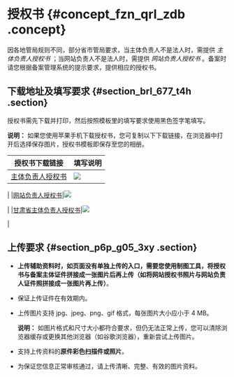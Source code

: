 # 授权书 {#concept_fzn_qrl_zdb .concept}

因各地管局规则不同，部分省市管局要求，当主体负责人不是法人时，需提供 *主体负责人授权书* ；当网站负责人不是法人时，需提供 *网站负责人授权书* 。备案时请您根据备案管理系统的提示要求，提供相应的授权书。

## 下载地址及填写要求 {#section_brl_677_t4h .section}

授权书需先下载并打印，然后按照模板里的填写要求使用黑色签字笔填写。

**说明：** 如果您使用苹果手机下载授权书，您可复制以下下载链接，在浏览器中打开后选择保存图片，授权书模板即保存至您的相册。

|授权书下载链接|填写说明|
|-------|----|
|[主体负责人授权书](http://docs-aliyun.cn-hangzhou.oss.aliyun-inc.com/assets/attach/128399/cn_zh/1564971347717/%E4%B8%BB%E4%BD%93%E6%8E%88%E6%9D%83%E6%A8%A1%E7%89%881240-1754.png)|![](http://static-aliyun-doc.oss-cn-hangzhou.aliyuncs.com/assets/img/14206/156619448056008_zh-CN.png)

|
|[网站负责人授权书](http://docs-aliyun.cn-hangzhou.oss.aliyun-inc.com/assets/attach/128399/cn_zh/1564971621264/%E7%BD%91%E7%AB%99%E6%8E%88%E6%9D%83%E6%A8%A1%E7%89%881240-1754.png)|![](http://static-aliyun-doc.oss-cn-hangzhou.aliyuncs.com/assets/img/14206/156619448056010_zh-CN.png)

|
|[甘肃省主体负责人授权书](http://docs-aliyun.cn-hangzhou.oss.aliyun-inc.com/assets/attach/128399/cn_zh/1564971659518/%E7%94%98%E8%82%83%E4%B8%BB%E4%BD%93%E6%A8%A1%E7%89%881240-1754.png)|![](http://static-aliyun-doc.oss-cn-hangzhou.aliyuncs.com/assets/img/14206/156619448056012_zh-CN.png)

|

## 上传要求 {#section_p6p_g05_3xy .section}

-   **上传辅助资料时，如页面没有单独上传的入口，需要您使用制图工具，将授权书与备案主体证件拼接成一张图片后再上传（如将网站授权书照片与网站负责人证件照拼接成一张图片再上传）**。
-   保证上传证件在有效期内。
-   上传图片支持 jpg、jpeg、png、gif 格式，每张图片大小应小于 4 MB。

    **说明：** 如图片格式和尺寸大小都符合要求，但仍无法正常上传，您可以清除浏览器缓存或更换其他浏览器（如谷歌浏览器），重新尝试上传图片。

-   支持上传资料的**原件彩色扫描件或照片**。
-   为保证您信息正常审核通过，请上传清晰、完整、有效的图片资料。

